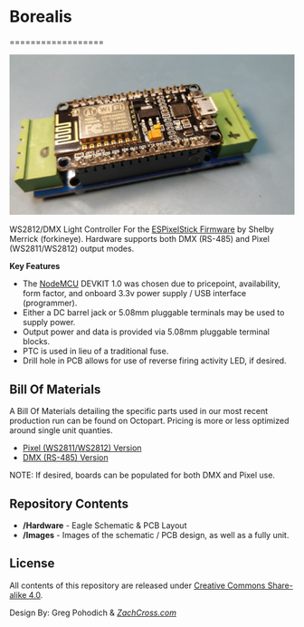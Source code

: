 # Borealis
==================

![Borealis Assembled - Top Profile](/Images/Assembled_TopProfile.jpg)  

WS2812/DMX Light Controller For the [ESPixelStick Firmware](https://github.com/forkineye/ESPixelStick) by Shelby Merrick (forkineye).  Hardware supports both DMX (RS-485) and Pixel (WS2811/WS2812) output modes.

**Key Features**
* The [NodeMCU](https://en.wikipedia.org/wiki/NodeMCU) DEVKIT 1.0 was chosen due to pricepoint, availability, form factor, and onboard 3.3v power supply / USB interface (programmer).  
* Either a DC barrel jack or 5.08mm pluggable terminals may be used to supply power.  
* Output power and data is provided via 5.08mm pluggable terminal blocks.  
* PTC is used in lieu of a traditional fuse.  
* Drill hole in PCB allows for use of reverse firing activity LED, if desired.


Bill Of Materials
-------------------

A Bill Of Materials detailing the specific parts used in our most recent production run can be found on Octopart.  Pricing is more or less optimized around single unit quanties.

* [Pixel (WS2811/WS2812) Version](https://octopart.com/bom-tool/HFxE4Ql2)
* [DMX (RS-485) Version](https://octopart.com/bom-tool/G0dtO20q)

NOTE: If desired, boards can be populated for both DMX and Pixel use.


Repository Contents
-------------------

* **/Hardware** - Eagle Schematic & PCB Layout
* **/Images** - Images of the schematic / PCB design, as well as a fully unit.

License
-------------------

All contents of this repository are released under [Creative Commons Share-alike 4.0](http://creativecommons.org/licenses/by-sa/4.0/).


Design By: Greg Pohodich & [*ZachCross.com*](https://ZachCross.com)